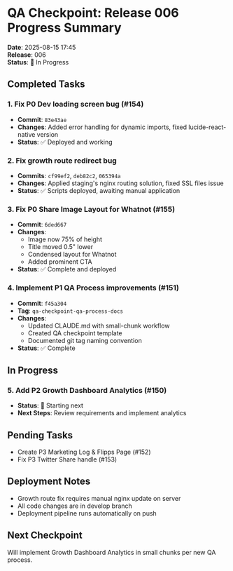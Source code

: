 # QA Checkpoint: Release 006 Progress Summary

**Date**: 2025-08-15 17:45  
**Release**: 006  
**Status**: 🔄 In Progress  

## Completed Tasks

### 1. Fix P0 Dev loading screen bug (#154)
- **Commit**: `83e43ae`
- **Changes**: Added error handling for dynamic imports, fixed lucide-react-native version
- **Status**: ✅ Deployed and working

### 2. Fix growth route redirect bug
- **Commits**: `cf99ef2`, `deb82c2`, `065394a`
- **Changes**: Applied staging's nginx routing solution, fixed SSL files issue
- **Status**: ✅ Scripts deployed, awaiting manual application

### 3. Fix P0 Share Image Layout for Whatnot (#155)
- **Commit**: `6ded667`
- **Changes**: 
  - Image now 75% of height
  - Title moved 0.5" lower
  - Condensed layout for Whatnot
  - Added prominent CTA
- **Status**: ✅ Complete and deployed

### 4. Implement P1 QA Process improvements (#151)
- **Commit**: `f45a304`
- **Tag**: `qa-checkpoint-qa-process-docs`
- **Changes**: 
  - Updated CLAUDE.md with small-chunk workflow
  - Created QA checkpoint template
  - Documented git tag naming convention
- **Status**: ✅ Complete

## In Progress

### 5. Add P2 Growth Dashboard Analytics (#150)
- **Status**: 🔄 Starting next
- **Next Steps**: Review requirements and implement analytics

## Pending Tasks

- Create P3 Marketing Log & Flipps Page (#152)
- Fix P3 Twitter Share handle (#153)

## Deployment Notes
- Growth route fix requires manual nginx update on server
- All code changes are in develop branch
- Deployment pipeline runs automatically on push

## Next Checkpoint
Will implement Growth Dashboard Analytics in small chunks per new QA process.